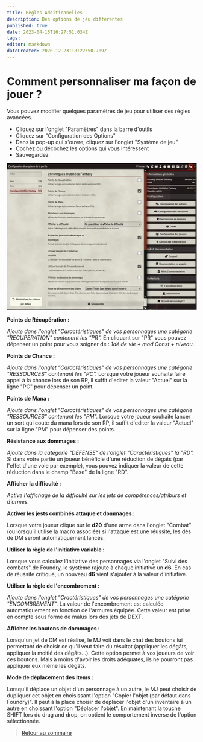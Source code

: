 ```yaml
---
title: Règles Additionnelles
description: Des options de jeu différentes
published: true
date: 2023-04-15T16:27:51.034Z
tags: 
editor: markdown
dateCreated: 2020-12-23T18:22:50.709Z
---
```


# Comment personnaliser ma façon de jouer ?
Vous pouvez modifier quelques paramètres de jeu pour utiliser des règles avancées.

- Cliquez sur l'onglet "Paramètres" dans la barre d'outils
- Cliquez sur "Configuration des Options"
- Dans la pop-up qui s'ouvre, cliquez sur l'onglet "Système de jeu"
- Cochez ou décochez les options qui vous intéressent
- Sauvegardez

![customrules.webp](/images/chroniquesoubliees/customisation/customrules.webp)

**Points de Récupération :**

*Ajoute dans l'onglet "Caractéristiques" de vos personnages une catégorie "RECUPERATION" contenant les "PR".*
En cliquant sur "PR" vous pouvez dépenser un point pour vous soigner de : *1dé de vie + mod Const + niveau*.

**Points de Chance :**

*Ajoute dans l'onglet "Caractéristiques" de vos personnages une catégorie "RESSOURCES" contenant les "PC".*
Lorsque votre joueur souhaite faire appel à la chance lors de son RP, il suffit d'editer la valeur "Actuel" sur la ligne "PC" pour dépenser un point.

**Points de Mana :**

*Ajoute dans l'onglet "Caractéristiques" de vos personnages une catégorie "RESSOURCES" contenant les "PM".*
Lorsque votre joueur souhaite lancer un sort qui coute du mana lors de son RP, il suffit d'editer la valeur "Actuel" sur la ligne "PM" pour dépenser des points.

**Résistance aux dommages :**

*Ajoute dans la catégorie "DEFENSE" de l'onglet "Caractéristiques" la "RD".*
Si dans votre partie un joueur bénéficie d'une réduction de dégats (par l'effet d'une voie par exemple), vous pouvez indiquer la valeur de cette réduction dans le champ "Base" de la ligne "RD".

**Afficher la difficulté :**

*Active l'affichage de la difficulté sur les jets de compétences/atriburs et d'armes.*

**Activer les jests combinés attaque et dommages :**

Lorsque votre joueur clique sur le **d20** d'une arme dans l'onglet "Combat" (ou lorsqu'il utilise la macro associée) si l'attaque est une réussite, les dés de DM seront automatiquement lancés.

**Utiliser la règle de l'initiative variable :**

Lorsque vous calculez l'initiative des personnages via l'onglet "Suivi des combats" de Foundry, le système rajoute à chaque initiative un **d6**. En cas de réussite critique, un nouveau **d6** vient s'ajouter à la valeur d'initiative.

**Utiliser la règle de l'encombrement :**

*Ajoute dans l'onglet "Cractéristiques" de vos personnages une catégorie "ENCOMBREMENT".*
La valeur de l'encombrement est calculée automatiquement en fonction de l'armures équipée.
Cette valeur est prise en compte sous forme de malus lors des jets de DEXT.

**Afficher les boutons de dommages :**

Lorsqu'un jet de DM est réalisé, le MJ voit dans le chat des boutons lui permettant de choisir ce qu'il veut faire du résultat (appliquer les dégâts, appliquer la moitié des dégâts...).
Cette option permet à vos joueurs de voir ces boutons.
Mais à moins d'avoir les droits adéquates, ils ne pourront pas appliquer eux même les dégâts.

**Mode de déplacement des items :**

Lorsqu'il déplace un objet d'un personnage à un autre, le MJ peut choisir de dupliquer cet objet en choisissant l'option "Copier l'objet (par défaut dans Foundry)".
Il peut à la place choisir de déplacer l'objet d'un inventaire à un autre en choissant l'option "Déplacer l'objet".
En maintenant la touche SHIFT lors du drag and drop, on optient le comportement inverse de l'option sélectionnée.

> [Retour au sommaire](/fr/systemes/fr-chrooubliees)